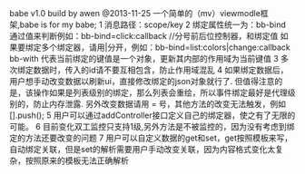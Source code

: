 babe v1.0 build by awen @2013-11-25
一个简单的（mv）viewmodle框架,babe is for my babe;
1 消息路径：scope/key
2 绑定属性统一为：bb-bind 通过值来判断例如：bb-bind=click:callback  //分号前后位控制器，和绑定值
  如果要绑定多个绑定器，请用|分开，例如：bb-bind=list:colors|change:callback
  bb-with 代表当前绑定的键值是一个对象，更新其内部的作用域为当前键值
3 多次绑定数据时，传入的id请不要互相包含，防止作用域混乱
4 如果绑定数据后，用户想手动改变数据以刷新ui，直接修改绑定的json对象就行了.
  但值得注意的是，该操作如果是列表级别的绑定，那么列表会重绘，所以事件绑定最好是代理级别的，防止内存泄露.
  另外改变数据请用 = 号，其他方法的改变无法触发，例如[].push();
5 用户可以通过addController接口定义自己的绑定器，使之有了无限的可能。
6 目前变化双工监控只支持1级,另外方法是不被监控的，因为没有考虑到绑定的方法还要改变的问题
 7 用户可以自定义数据的get和set，get按照模板来写，自动绑定关联，但是set的解析需要用户手动改变关联，因为内容格式变化太复杂，按照原来的模板无法正确解析
